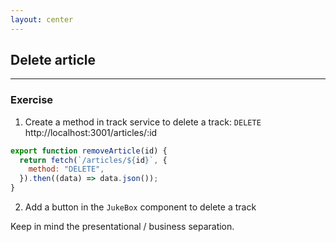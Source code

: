 ```yaml
---
layout: center
---
```


## Delete article

<Toc maxDepth="2" mode="onlySiblings"/>

---

### Exercise

1. Create a method in track service to delete a track: `DELETE` http://localhost:3001/articles/:id

```jsx
export function removeArticle(id) {
  return fetch(`/articles/${id}`, {
    method: "DELETE",
  }).then((data) => data.json());
}
```

2. Add a button in the `JukeBox` component to delete a track

<alert>Keep in mind the presentational / business separation.</alert>
